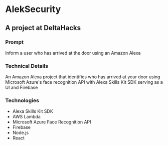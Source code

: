 # AlekSecurity

## A project at DeltaHacks

### Prompt
Inform a user who has arrived at the door using an Amazon Alexa

### Technical Details
An Amazon Alexa project that identifies who has arrived at your door using Microsoft Azure's face recognition API with Alexa Skills Kit SDK serving as a UI and Firebase

### Technologies
- Alexa Skills Kit SDK
- AWS Lambda
- Microsoft Azure Face Recognition API
- Firebase
- Node.js
- React
